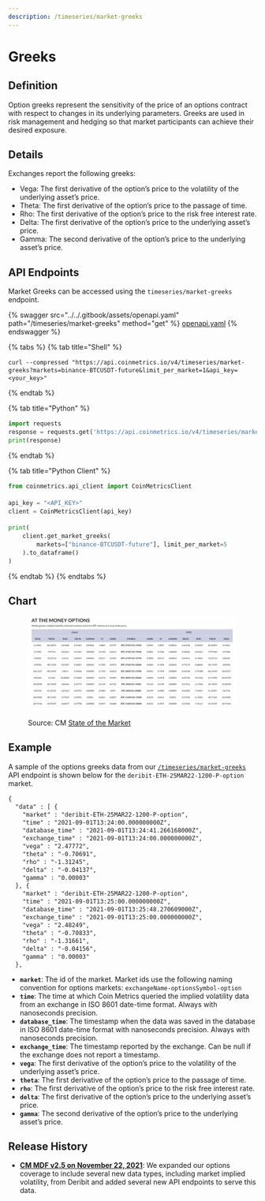 ```yaml
---
description: /timeseries/market-greeks
---
```


# Greeks

## **Definition**

Option greeks represent the sensitivity of the price of an options contract with respect to changes in its underlying parameters. Greeks are used in risk management and hedging so that market participants can achieve their desired exposure.

## **Details**

Exchanges report the following greeks:

* Vega: The first derivative of the option’s price to the volatility of the underlying asset’s price.
* Theta: The first derivative of the option’s price to the passage of time.
* Rho: The first derivative of the option’s price to the risk free interest rate.
* Delta: The first derivative of the option’s price to the underlying asset’s price.
* Gamma: The second derivative of the option’s price to the underlying asset’s price.

## **API Endpoints**

Market Greeks can be accessed using the `timeseries/market-greeks` endpoint.

{% swagger src="../../.gitbook/assets/openapi.yaml" path="/timeseries/market-greeks" method="get" %}
[openapi.yaml](../../.gitbook/assets/openapi.yaml)
{% endswagger %}

{% tabs %}
{% tab title="Shell" %}
```shell
curl --compressed "https://api.coinmetrics.io/v4/timeseries/market-greeks?markets=binance-BTCUSDT-future&limit_per_market=1&api_key=<your_key>"
```
{% endtab %}

{% tab title="Python" %}
```python
import requests
response = requests.get('https://api.coinmetrics.io/v4/timeseries/market-greeks?markets=binance-BTCUSDT-future&limit_per_market=1&api_key=<your_key>').json()
print(response)
```
{% endtab %}

{% tab title="Python Client" %}
```python
from coinmetrics.api_client import CoinMetricsClient

api_key = "<API_KEY>"
client = CoinMetricsClient(api_key)

print(
    client.get_market_greeks(
        markets=["binance-BTCUSDT-future"], limit_per_market=5
    ).to_dataframe()
)
```
{% endtab %}
{% endtabs %}


## Chart

<figure><img src="../../.gitbook/assets/ATM-Option-Chain.png" alt=""><figcaption><p>Source: CM <a href="https://coinmetrics.io/insights/state-of-the-market/">State of the Market</a></p></figcaption></figure>

## **Example**

A sample of the options greeks data from our [`/timeseries/market-greeks`](https://docs.coinmetrics.io/api/v4#operation/getTimeseriesMarketGreeks) API endpoint is shown below for the `deribit-ETH-25MAR22-1200-P-option` market.

```
{
  "data" : [ {
    "market" : "deribit-ETH-25MAR22-1200-P-option",
    "time" : "2021-09-01T13:24:00.000000000Z",
    "database_time" : "2021-09-01T13:24:41.266168000Z",
    "exchange_time" : "2021-09-01T13:24:00.000000000Z",
    "vega" : "2.47772",
    "theta" : "-0.70691",
    "rho" : "-1.31245",
    "delta" : "-0.04137",
    "gamma" : "0.00003"
  }, {
    "market" : "deribit-ETH-25MAR22-1200-P-option",
    "time" : "2021-09-01T13:25:00.000000000Z",
    "database_time" : "2021-09-01T13:25:48.270609000Z",
    "exchange_time" : "2021-09-01T13:25:00.000000000Z",
    "vega" : "2.48249",
    "theta" : "-0.70833",
    "rho" : "-1.31661",
    "delta" : "-0.04156",
    "gamma" : "0.00003"
  },
```

* **`market`**: The id of the market. Market ids use the following naming convention for options markets: `exchangeName-optionsSymbol-option`
* **`time`**: The time at which Coin Metrics queried the implied volatility data from an exchange in ISO 8601 date-time format. Always with nanoseconds precision.
* **`database_time`**: The timestamp when the data was saved in the database in ISO 8601 date-time format with nanoseconds precision. Always with nanoseconds precision.
* **`exchange_time`**: The timestamp reported by the exchange. Can be null if the exchange does not report a timestamp.
* **`vega`**: The first derivative of the option’s price to the volatility of the underlying asset’s price.
* **`theta`**: The first derivative of the option’s price to the passage of time.
* **`rho`**: The first derivative of the option’s price to the risk free interest rate.
* **`delta`**: The first derivative of the option’s price to the underlying asset’s price.
* **`gamma`**: The second derivative of the option’s price to the underlying asset’s price.

## Release History

* [**CM MDF v2.5 on November 22, 2021**](https://coinmetrics.io/cm-market-data-feed-v2-5-release-notes/): We expanded our options coverage to include several new data types, including market implied volatility, from Deribit and added several new API endpoints to serve this data.

